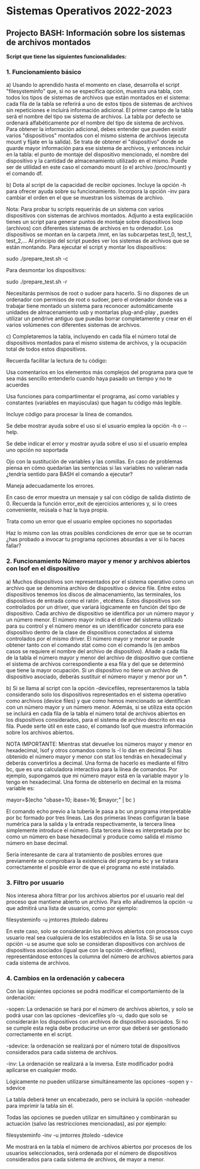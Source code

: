 # Sistemas Operativos  2022-2023 #
## Projecto BASH: Información sobre los sistemas de archivos montados ##


**Script que tiene las siguientes funcionalidades:**

### **1. Funcionamiento básico**

a) Usando lo aprendido hasta el momento en clase, desarrolla el script "filesysteminfo" que, si no se especifica opción, muestra una tabla,  con todos los tipos de sistemas de archivos que están montados en el sistema: cada fila de la tabla se referirá a uno de estos tipos de sistemas de archivos sin repeticiones e incluirá información adicional. El primer campo de la tabla será el nombre del  tipo sw sistema de archivos. La tabla por defecto se ordenará alfabéticamente por el nombre del tipo de sistema de archivos.  Para obtener la información adicional, debes entender que pueden existir varios "dispositivos" montados con el mismo sistema de archivos (ejecuta mount y fíjate en la salida). Se trata de obtener el "dispositivo" donde se guarde mayor información para ese sistema de archivos, y entonces incluir en la tabla: el punto de montaje del dispositivo mencionado, el nombre del dispositivo y la cantidad de almacenamiento utilizado en el mismo.  Puede ser de utilidad en este caso el comando mount (o el archivo /proc/mount) y el comando df.

b) Dota al script de la capacidad de recibir opciones. Incluye la opción -h para ofrecer ayuda sobre su funcionamiento. Incorpora la opción -inv para cambiar el orden en el que se muestran los sistemas de archivo. 

Nota: Para probar tu scripts requerirás de un sistema con varios dispositivos con sistemas de archivos montados. Adjunto a esta explicación tienes un script para generar puntos de montaje sobre dispositivos loop (archivos) con diferentes sistemas de archivos en tu ordenador.  Los dispositivos se montan en la carpeta /mnt, en las subcarpetas test_0, test_1, test_2,... Al principio del script puedes ver los sistemas de archivos que se están montando.  Para ejecutar el script y montar los dispositivos:

sudo ./prepare_test.sh -c

Para desmontar los dispositivos:

sudo ./prepare_test.sh -r

Necesitarás permisos de root o sudoer para hacerlo. Si no dispones de un ordenador con permisos de root o sudoer, pero el ordenador donde vas a trabajar tiene montado un sistema para reconocer automáticamente unidades de almacenamiento usb y montarlas plug-and-play , puedes  utilizar un pendrive antiguo que puedas borrar completamente y crear en él varios volúmenes con diferentes sistemas de archivos.

c) Completaremos la tabla, incluyendo en cada fila el número total de  dispositivos montados para el mismo sistema de archivos, y la ocupación total de todos estos dispositivos. 

Recuerda facilitar la lectura de tu código:

Usa comentarios en los elementos más complejos del programa para que te sea más sencillo entenderlo cuando haya pasado un tiempo y no te acuerdes

Usa funciones para compartimentar el programa, así como variables y constantes (variables en mayúsculas) que hagan tu código más legible.

Incluye código para procesar la línea de comandos.

Se debe mostrar ayuda sobre el uso si el usuario emplea la opción -h o --help.

Se debe indicar el error y mostrar ayuda sobre el uso si el usuario emplea uno opción no soportada

Ojo con la sustitución de variables y las comillas. En caso de problemas piensa en cómo quedarían las sentencias si las variables no valieran nada ¿tendría sentido para BASH el comando a ejecutar?

Maneja adecuadamente los errores.

En caso de error muestra un mensaje y sal con código de salida distinto de 0. Recuerda la función error_exit de ejercicios anteriores y, si lo crees conveniente, reúsala o haz la tuya propia.

Trata como un error que el usuario emplee opciones no soportadas

Haz lo mismo con las otras posibles condiciones de error que se te ocurran ¿has probado a invocar tu programa opciones absurdas a ver si lo haces fallar?

### **2. Funcionamiento Número mayor y menor y archivos abiertos con lsof en el dispositivo**
a) Muchos dispositivos son representados por el sistema operativo como un archivo que se denomina archivo de dispositivo o device file. Entre estos dispositivos tenemos los discos de almacenamiento, las terminales, los dispositivos de entrada como el ratón , etcétera.  Estos dispositivos son controlados por un driver, que variará lógicamente en función del tipo de dispositivo. Cada archivo de dispositivo se identifica por un número mayor y un número menor. El número mayor indica el driver del sistema utilizado para su control y el número menor es un identificador concreto para ese dispositivo dentro de la clase de dispositivos conectados al sistema controlados por el mismo driver. El número mayor y menor se puede obtener tanto con el comando stat como con el comando ls (en ambos casos se requiere el nombre del archivo de dispositivo). Añade a cada fila de la tabla  el número mayor y menor del archivo de dispositivo que contiene el sistema de archivos correspondiente a esa fila y del que se determinó que tiene la mayor ocupación.  Si un dispositivo no tiene un archivo de dispositivo asociado, deberás sustituir el número mayor y menor por un *.

b) Si se llama al script con la opción -devicefiles, representaremos la tabla considerando solo los dispositivos representados en el sistema operativo como archivos (device files) y que como hemos mencionado se identifican con un número mayor y un número menor.  Además, si se utiliza esta opción  se incluirá en cada fila de la tabla el número total de archivos abiertos en los dispositivos considerados, para el sistema de archivo  descrito en esa fila.  Puede serte útil en este caso, el comando lsof que muestra información sobre los archivos abiertos. 

NOTA IMPORTANTE: Mientras stat devuelve los números mayor y menor en hexadecimal, lsof y otros comandos como ls -l lo dan en decimal Si has obtenido el número mayor y menor con stat los tendrás en hexadecimal y deberás convertirlos a decimal. Una forma de hacerlo es mediante el filtro bc, que es una calculadora interactiva para la línea de comandos.  Por ejemplo, supongamos que mi número mayor está en la variable mayor y lo tengo en hexadecimal. Una forma de obtenerlo en decimal en la misma variable es:

mayor=$(echo "obase=10; ibase=16; $mayor;" | bc )

El comando echo previo a la tubería le pasa a bc un programa interpretable por bc formado por tres líneas. Las dos primeras líneas configuran la base numérica para la salida y la entrada respectivamente, la tercera línea simplemente introduce el número. Esta tercera línea es interpretada por bc como un número en base hexadecimal y produce como salida el mismo número en base decimal.

Sería interesante de cara al tratamiento de posibles errores que previamente se comprobara la existencia del programa bc y se tratara correctamente el posible error de que el programa no esté instalado.

### **3. Filtro por usuario**
Nos interesa ahora filtrar por los archivos abiertos por el usuario real del proceso  que mantiene abierto un archivo. Para ello añadiremos la opción -u que admitirá una lista de usuarios, como por ejemplo:

filesysteminfo  -u jmtorres jttoledo dabreu

En este caso,  solo se considerarán los archivos abiertos con procesos cuyo usuario real sea cualquiera de los establecidos en la lista.  Si se usa la opción -u se asume que solo se consideran dispositivos con archivos de dispositivos asociados (igual que con la opción -devicefiles), representándose entonces la columna del número de archivos abiertos para cada sistema de archivos.

### **4. Cambios en la ordenación y cabecera**
Con las siguientes opciones se podrá modificar el comportamiento de la ordenación:

-sopen: La ordenación se hará por el número de archivos abiertos, y solo se podrá usar con las opciones -devicefiles y/o -u, dado que solo se considerarán los dispositivos con archivos de dispositivo asociados. Si no se cumple esta regla debe producirse un error que deberá ser gestionado correctamente en el script.

-sdevice: la ordenación se realizará por el número total de dispositivos considerados para cada sistema de archivos.

-inv: La ordenación se realizará a la inversa. Este modificador podrá aplicarse en cualquier modo.

Lógicamente no pueden utilizarse simultáneamente las opciones -sopen y -sdevice

 La tabla deberá tener un encabezado, pero se incluirá la opción -noheader para imprimir la tabla sin él.

Todas las opciones se pueden utilizar en simultáneo y combinarán su actuación (salvo las restricciones mencionadas), así por ejemplo:

filesysteminfo -inv  -u jmtorres jttoledo -sdevice 

Me mostrará en la tabla el número de archivos abiertos por procesos de los usuarios seleccionados, será ordenada por el número de dispositivos considerados para cada sistema de archivos, de mayor a menor.